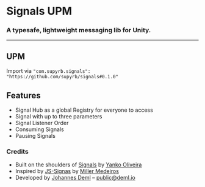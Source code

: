 # Signals UPM

### A typesafe, lightweight messaging lib for Unity.
---

## UPM

Import via `"com.supyrb.signals": "https://github.com/supyrb/signals#0.1.0"`

## Features

* Signal Hub as a global Registry for everyone to access
* Signal with up to three parameters
* Signal Listener Order
* Consuming Signals
* Pausing Signals

### Credits

* Built on the shoulders of [Signals](https://github.com/yankooliveira/signals) by [Yanko Oliveira](https://github.com/yankooliveira)
* Inspired by [JS-Signas](https://github.com/millermedeiros/js-signals) by [Miller Medeiros](https://github.com/millermedeiros)
* Developed by [Johannes Deml](https://github.com/JohannesDeml) – [public@deml.io](mailto:public@deml.io)
